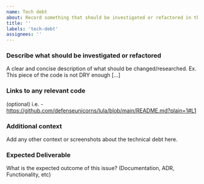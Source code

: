 ```yaml
---
name: Tech debt
about: Record something that should be investigated or refactored in the future.
title: ''
labels: 'tech-debt'
assignees: ''
---
```


### Describe what should be investigated or refactored

A clear and concise description of what should be changed/researched. Ex. This piece of the code is not DRY enough [...]

### Links to any relevant code

(optional) i.e. - <https://github.com/defenseunicorns/lula/blob/main/README.md?plain=1#L1>

### Additional context

Add any other context or screenshots about the technical debt here.

### Expected Deliverable

What is the expected outcome of this issue? (Documentation, ADR, Functionality, etc)